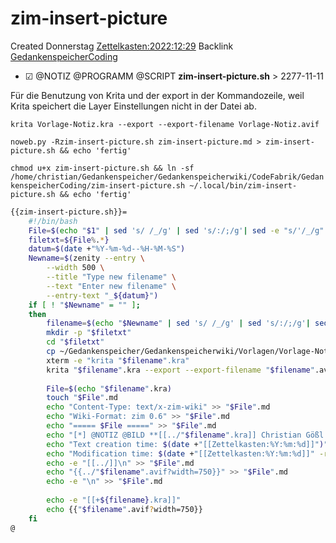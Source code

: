 # zim-insert-picture
Created Donnerstag [Zettelkasten:2022:12:29]()
Backlink [GedankenspeicherCoding](../GedankenspeicherCoding.md)

* ☑ @NOTIZ @PROGRAMM @SCRIPT  **zim-insert-picture.sh**  >  2277-11-11


Für die Benutzung von Krita und der export in der Kommandozeile, weil Krita speichert die Layer Einstellungen nicht in der Datei ab.

``krita Vorlage-Notiz.kra --export --export-filename Vorlage-Notiz.avif``



``noweb.py -Rzim-insert-picture.sh zim-insert-picture.md > zim-insert-picture.sh && echo 'fertig'``

 ``chmod u+x zim-insert-picture.sh && ln -sf /home/christian/Gedankenspeicher/Gedankenspeicherwiki/CodeFabrik/GedankenspeicherCoding/zim-insert-picture.sh ~/.local/bin/zim-insert-picture.sh && echo 'fertig'``

```bash
{{zim-insert-picture.sh}}=
	#!/bin/bash
	File=$(echo "$1" | sed 's/ /_/g' | sed 's/:/;/g'| sed -e "s/'/_/g" | sed 's/\"//g')
	filetxt=${File%.*}
	datum=$(date +"%Y-%m-%d--%H-%M-%S")
	Newname=$(zenity --entry \
		--width 500 \
		--title "Type new filename" \
		--text "Enter new filename" \
		--entry-text "_${datum}")
	if [ ! "$Newname" = "" ]; 
	then
		filename=$(echo "$Newname" | sed 's/ /_/g' | sed 's/:/;/g'| sed -e "s/'/_/g" | sed 's/\"//g')
		mkdir -p "$filetxt"
		cd "$filetxt"
		cp ~/Gedankenspeicher/Gedankenspeicherwiki/Vorlagen/Vorlage-Notiz.kra "$filename".kra
		xterm -e "krita "$filename".kra"
		krita "$filename".kra --export --export-filename "$filename".avif
		
		File=$(echo "$filename".kra)
		touch "$File".md
		echo "Content-Type: text/x-zim-wiki" >> "$File".md
		echo "Wiki-Format: zim 0.6" >> "$File".md
		echo "===== $File =====" >> "$File".md
		echo "[*] @NOTIZ @BILD **[[../"$filename".kra]] Christian Gößl **" >> "$File".md
		echo "Text creation time: $(date +"[[Zettelkasten:%Y:%m:%d]]")" >> "$File".md
		echo "Modification time: $(date +"[[Zettelkasten:%Y:%m:%d]]" -r "$1")" >> "$File".md
		echo -e "[[../]]\n" >> "$File".md
		echo "{{../"$filename".avif?width=750}}" >> "$File".md
		echo -e "\n" >> "$File".md
		
		echo -e "[[+${filename}.kra]]"
		echo {{"$filename".avif?width=750}}
	fi
@
```

